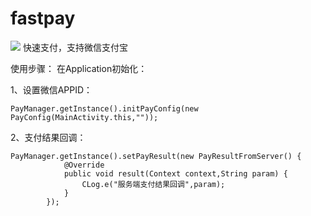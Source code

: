 # fastpay
[![](https://jitpack.io/v/hacjy/fastpay.svg)](https://jitpack.io/#hacjy/fastpay)
快速支付，支持微信支付宝

使用步骤：
在Application初始化：    
  
1、设置微信APPID：  
```
PayManager.getInstance().initPayConfig(new PayConfig(MainActivity.this,""));  
```
  
2、支付结果回调：  
```
PayManager.getInstance().setPayResult(new PayResultFromServer() {  
            @Override  
            public void result(Context context,String param) {  
                CLog.e("服务端支付结果回调",param);  
            }  
        }); 
```
